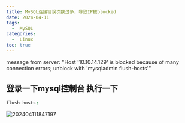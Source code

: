 ```yaml
---
title: MySQL连接错误次数过多，导致IP被blocked
date: 2024-04-11
tags:
  -  MySQL
categories:
  -  Linux
toc: true
---
```


message from server: "Host '10.10.14.129' is blocked because of many connection errors; unblock with 'mysqladmin flush-hosts'"

<!-- more -->

## 登录一下mysql控制台 执行一下

```bash
flush hosts;
```

![202404111847197](https://hehunfan-1300293535.cos.ap-shanghai.myqcloud.com/img/2024/202404111847197.png)